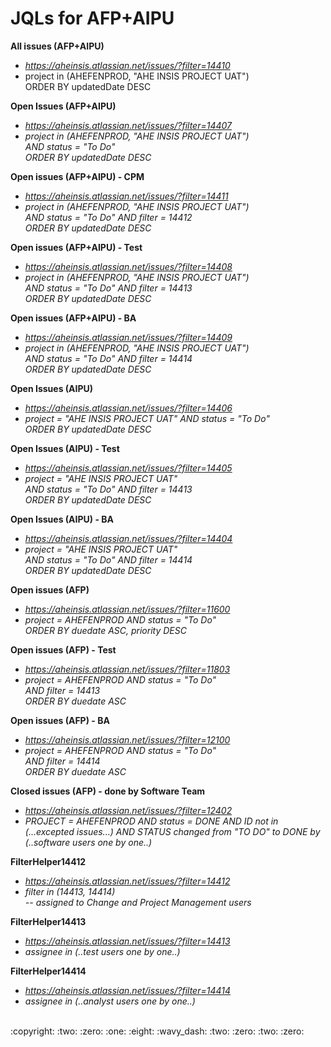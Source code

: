 # JQLs for AFP+AIPU

**All issues (AFP+AIPU)**
* *https://aheinsis.atlassian.net/issues/?filter=14410*
* project in (AHEFENPROD, "AHE INSIS PROJECT UAT") <br/>ORDER BY updatedDate DESC

**Open Issues (AFP+AIPU)**
* *https://aheinsis.atlassian.net/issues/?filter=14407*
* _project in (AHEFENPROD, "AHE INSIS PROJECT UAT") <br/>AND status = "To Do" <br/>ORDER BY updatedDate DESC_

**Open issues (AFP+AIPU) - CPM**
* *https://aheinsis.atlassian.net/issues/?filter=14411*
* _project in (AHEFENPROD, "AHE INSIS PROJECT UAT") <br/>AND status = "To Do" AND filter = 14412 <br/>ORDER BY updatedDate DESC_

**Open issues (AFP+AIPU) - Test**
* *https://aheinsis.atlassian.net/issues/?filter=14408*
* _project in (AHEFENPROD, "AHE INSIS PROJECT UAT") <br/>AND status = "To Do" AND filter = 14413 <br/>ORDER BY updatedDate DESC_

**Open issues (AFP+AIPU) - BA**
* *https://aheinsis.atlassian.net/issues/?filter=14409*
* _project in (AHEFENPROD, "AHE INSIS PROJECT UAT") <br/>AND status = "To Do" AND filter = 14414 <br/>ORDER BY updatedDate DESC_

**Open Issues (AIPU)**
* *https://aheinsis.atlassian.net/issues/?filter=14406*
* _project = "AHE INSIS PROJECT UAT" AND status = "To Do" <br/>ORDER BY updatedDate DESC_

**Open Issues (AIPU) - Test**
* *https://aheinsis.atlassian.net/issues/?filter=14405*
* _project = "AHE INSIS PROJECT UAT" <br/>AND status = "To Do" AND filter = 14413 <br/>ORDER BY updatedDate DESC_

**Open Issues (AIPU) - BA**
* *https://aheinsis.atlassian.net/issues/?filter=14404*
* _project = "AHE INSIS PROJECT UAT" <br/>AND status = "To Do" AND filter = 14414 <br/>ORDER BY updatedDate DESC_

**Open issues (AFP)**
* *https://aheinsis.atlassian.net/issues/?filter=11600*
* _project = AHEFENPROD AND status = "To Do" <br/>ORDER BY duedate ASC, priority DESC_

**Open issues (AFP) - Test**
* *https://aheinsis.atlassian.net/issues/?filter=11803*
* _project = AHEFENPROD AND status = "To Do" <br/>AND filter = 14413 <br/>ORDER BY duedate ASC_

**Open issues (AFP) - BA**
* *https://aheinsis.atlassian.net/issues/?filter=12100*
* _project = AHEFENPROD AND status = "To Do" <br/>AND filter = 14414 <br/>ORDER BY duedate ASC_

**Closed issues (AFP) - done by Software Team**
* *https://aheinsis.atlassian.net/issues/?filter=12402*
* *PROJECT = AHEFENPROD AND status = DONE AND ID not in (...excepted issues...) AND STATUS changed from "TO DO" to DONE by (..software users one by one..)*

**FilterHelper14412**
* *https://aheinsis.atlassian.net/issues/?filter=14412*
* _filter in (14413, 14414) <br/>-- assigned to Change and Project Management users_ 

**FilterHelper14413**
* *https://aheinsis.atlassian.net/issues/?filter=14413*
* _assignee in (..test users one by one..)_

**FilterHelper14414**
* *https://aheinsis.atlassian.net/issues/?filter=14414*
* _assignee in (..analyst users one by one..)_ 

<br/>
:copyright: :two: :zero: :one: :eight:  :wavy_dash:  :two: :zero: :two: :zero: 

